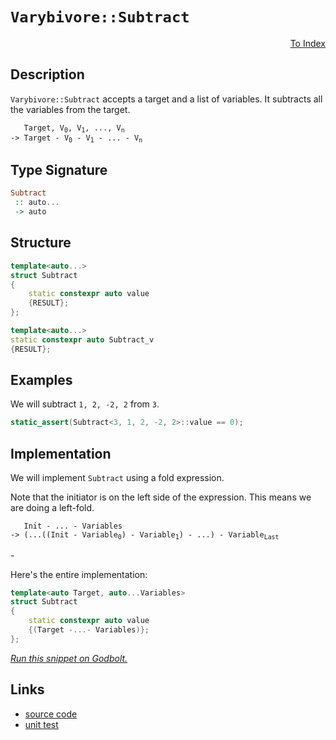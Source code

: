<!-- Copyright 2024 Feng Mofan
SPDX-License-Identifier: Apache-2.0 -->

# `Varybivore::Subtract`

<p style='text-align: right;'><a href="../../../facilities/metafunctions.md#varybivore-subtract">To Index</a></p>

## Description

`Varybivore::Subtract` accepts a target and a list of variables.
It subtracts all the variables from the target.

<pre><code>   Target, V<sub>0</sub>, V<sub>1</sub>, ..., V<sub>n</sub>
-> Target - V<sub>0</sub> - V<sub>1</sub> - ... - V<sub>n</sub></code></pre>

## Type Signature

```Haskell
Subtract
 :: auto...
 -> auto
```

## Structure

```C++
template<auto...>
struct Subtract
{
    static constexpr auto value
    {RESULT};
};

template<auto...>
static constexpr auto Subtract_v
{RESULT};
```

## Examples

We will subtract `1, 2, -2, 2` from `3`.

```C++
static_assert(Subtract<3, 1, 2, -2, 2>::value == 0);
```

## Implementation

We will implement `Subtract` using a fold expression.

Note that the initiator is on the left side of the expression. This means we are doing a left-fold.

<pre><code>   Init - ... - Variables
-> (...((Init - Variable<sub>0</sub>) - Variable<sub>1</sub>) - ...) - Variable<sub>Last</sub>
</code></pre>-

Here's the entire implementation:

```C++
template<auto Target, auto...Variables>
struct Subtract
{ 
    static constexpr auto value 
    {(Target -...- Variables)}; 
};
```

[*Run this snippet on Godbolt.*](https://godbolt.org/#z:OYLghAFBqd5QCxAYwPYBMCmBRdBLAF1QCcAaPECAMzwBtMA7AQwFtMQByARg9KtQYEAysib0QXACx8BBAKoBnTAAUAHpwAMvAFYTStJg1DIApACYAQuYukl9ZATwDKjdAGFUtAK4sGIAKwAzKSuADJ4DJgAcj4ARpjEEmakAA6oCoRODB7evgHBaRmOAuGRMSzxiVzJdpgOWUIETMQEOT5%2BQbaY9sUMjc0EpdFxCUm2TS1teZ0KE4MRwxWj1QCUtqhexMjsHASYLCkGeyaBbkxeRADUACrNwJgEpJfnRAB07wBqzXhMsfQKJ2wJg0AEFZsQvA5LkIvLECMQmA5gSCTAB2CyXZGXbGXWZMRzIS5oBizTCqFLEZ4XVCXABuYi8mExoJxmPREFuxHuBEuAFp3q9eZcvsQfn9MAoVmiACInDHImVyhWggD0ACoNZqtSrkeqNddsEJrpqdaqtea1aaUaC8QSAPpMBRKFoQGFwhFI07BS5cJ7JPn%2BsyAkAgeneJknWWBaWXDRSwIWDhrWicfy8PwcLSkVCcNzWay4jZbCNmQI8UgETRJtYAawCZleqLMkgAHC3/BoAJz%2BMwaABsLeCKY4kl4LAkGg0pAzWZzHF4ChAU8rmaTpDgsBgiBAGwIKQu5EoaAOdASUVYO1ULb7vL7kkuwGQhKkrzMvEw%2BCIovQen4ghEYjsFIMiCIoKjqKupC6L6ADuCIpJwPDJqm6ZVtmnAAPIXPuPKoFQlxXjed4Pk%2BPqSK%2BlwQB4J70JS5hlisvArloawQEgx4pKeZAUBAHFcSAwBSMkNC0HsxCLhAsRobEETNAAnohvAycwxByRhsTaHUK7lsebCCBhDC0ApkFYLEXjAGctC0Iu3C8FgLCGMA4gmXgxBaXgtISmhZJ1BcOzlhEezDlmtB4LECKqR4WBofCeDjrZpCecQsTpJg0r7I5oVGFWaxUAYwAKB8eCYDBGEpIwikgcIojiMBf7yEoahodB%2BiOSg%2BaWPoYWLpAayoCkvQ2byszoJGpiWNYva8KgSXfl5vVdD0WQuAw7ieO0ehhAs5SVHohSZAIUx%2BL6%2B29EMO3LIt7kCP0kzrXkvq1PUN1zOdIxVOMAxHXoeItG9SxVGsChFtsEjIRwabTmhc4Edet73o%2Bz7kWYlG4IQJCYqWXCMRWOVrAgmBMFgiQQLWICSIErydoEqKSBokjNn2k7%2BH2nb6Jwo6kOOZavH2XADp2Lb8/4khcP41N9lDkFzguS646urFbmxO7YQePF8bR55sJwzQsLSqK8kwRIGEYPqdq8XCvFmH7o9%2Bv6yABtXSPVYFNZBujJHBTAIbZ4OQzO02YaruH4br%2BuG8bjlmxbVuUdRnG0ZjgRmDjzFrsrGsJIevGoDRoxhwbyAm4JnZcFOIliRJUmQcp8mVbXqnqZpDiVbpjAEAZRloaZ5mWdZlX2ZlOxZvgbn1J5NnW6ovl7JVgXdGhoXhfJUXD0xorxeWSUpUo6UOUYWWgArfD5YVxWleVGblvVjtAc7siuxBWYe612XjVYnVLz1pPZgNWRDSNMaHULBTWzLNPAWBv5A26NdPwEBXDfV9FtMo709rpAOtke6x1UjoLOttVBj0YHPT6HMRBV1iG3XmCggGP1SFYNoQMf6u1sbrE2KDFhw5/bQ04M8YgesDZGyLlHLg5tLYaFRp%2BDG9FsZMTxqQAmRNRg/2HJzbm5t6aonFqiVEgQGaSDvL6AO6F5y2DlmnRW8Bla7hwtnTOxAtY7F1sRFgChaSElpCI14RwJQEHfJIu2vob41TvlVR%2BzUQDBC9j7JC7MIaoWlkHPcFxLh4V4SwZxrj3GeO8bMOOucE4JCToEVOOV1zsXyVxWxFTaKhmQCkFIdoPGdjtDkggDo%2BF3j4HQSulBq5ZgbsZcsAym5aVbrnPSHdDLGRHpgMyFkxD9wSoPA%2Ba9SCj3chPby09kB%2BTnoIBekEl4RTkqvGKG9Krb1SnvTKEQj4sRPkwAqRUSplQqglIJgEJD31Ao1J%2BOgImv2MMArqsQoG/0GpwFUI12oTUsKAmaCQ5pgqer0Faa1cjYOQYsZhOCihZDIadLITDLoooaHQjFP0iG9EocSj6v1Wj0Meq9fBNCWHAzYUBP28TZw8KcfeFxbi6TZPxD4iRtsk4yPlixfGhNiaUHBqokAZhzaBECP4DsotJyqtRAOKWPKTGLmXHIuskhUSvk0VwKQnYNHUy4KiWJgRuWBxMeY8Gb49XOtkQrNYSUMjOEkEAA)

## Links

- [source code](../../../../conceptrodon/varybivore/subtract.hpp)
- [unit test](../../../../tests/unit/metafunctions/varybivore/subtract.test.hpp)
